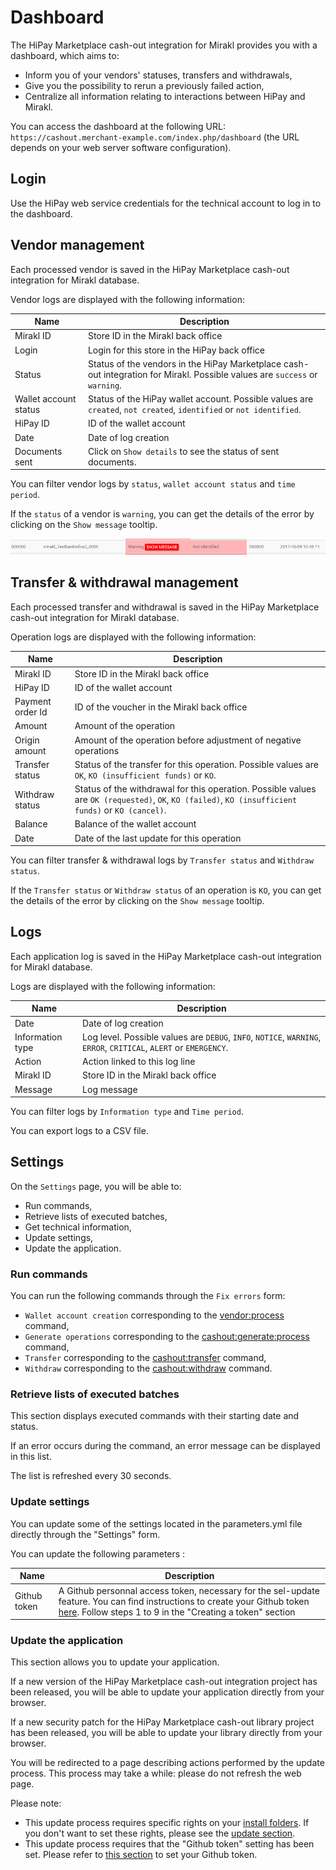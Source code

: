 # Dashboard

The HiPay Marketplace cash-out integration for Mirakl provides you with a dashboard, which aims to:

- Inform you of your vendors' statuses, transfers and withdrawals,
- Give you the possibility to rerun a previously failed action,
- Centralize all information relating to interactions between HiPay and Mirakl.

You can access the dashboard at the following URL: `https://cashout.merchant-example.com/index.php/dashboard` (the URL depends on your web server software configuration).

## Login

Use the HiPay web service credentials for the technical account to log in to the dashboard.

## Vendor management

Each processed vendor is saved in the HiPay Marketplace cash-out integration for Mirakl database.

Vendor logs are displayed with the following information:

|Name       | Description  |
|-----------|--------------|
| Mirakl ID  | Store ID in the Mirakl back office |
| Login  | Login for this store in the HiPay back office |
| Status  | Status of the vendors in the HiPay Marketplace cash-out integration for Mirakl. Possible values are `success` or `warning`. |
| Wallet account status  | Status of the HiPay wallet account. Possible values are `created`, `not created`, `identified` or `not identified`.  |
| HiPay ID  | ID of the wallet account |
| Date  | Date of log creation |
| Documents sent  | Click on `Show details` to see the status of sent documents. |

You can filter vendor logs by `status`, `wallet account status` and `time period`.

If the `status` of a vendor is `warning`, you can get the details of the error by clicking on the `Show message` tooltip.

![vendor-warning](images/vendor-warning.png)

## Transfer & withdrawal management

Each processed transfer and withdrawal is saved in the HiPay Marketplace cash-out integration for Mirakl database.

Operation logs are displayed with the following information: 

|Name       | Description  |
|-----------|--------------|
| Mirakl ID  | Store ID in the Mirakl back office |
| HiPay ID  | ID of the wallet account |
| Payment order Id  | ID of the voucher in the Mirakl back office |
| Amount | Amount of the operation |
| Origin amount | Amount of the operation before adjustment of negative operations |
| Transfer status  | Status of the transfer for this operation. Possible values are `OK`, `KO (insufficient funds)` or `KO`. |
| Withdraw status  | Status of the withdrawal for this operation. Possible values are `OK (requested)`, `OK`, `KO (failed)`, `KO (insufficient funds)` or `KO (cancel)`.  |
| Balance  | Balance of the wallet account |
| Date  | Date of the last update for this operation |

You can filter transfer & withdrawal logs by `Transfer status` and `Withdraw status`.

If the `Transfer status` or `Withdraw status` of an operation is `KO`, you can get the details of the error by clicking on the `Show message` tooltip.

## Logs

Each application log is saved in the HiPay Marketplace cash-out integration for Mirakl database.

Logs are displayed with the following information: 

|Name       | Description  |
|-----------|--------------|
| Date  | Date of log creation |
| Information type  | Log level. Possible values are `DEBUG`, `INFO`, `NOTICE`, `WARNING`, `ERROR`, `CRITICAL`, `ALERT` or `EMERGENCY`. |
| Action  | Action linked to this log line |
| Mirakl ID  | Store ID in the Mirakl back office |
| Message  | Log message |

You can filter logs by `Information type` and `Time period`.

You can export logs to a CSV file.

## Settings

On the `Settings` page, you will be able to: 

- Run commands,
- Retrieve lists of executed batches,
- Get technical information,
- Update settings,
- Update the application.

### Run commands
You can run the following commands through the `Fix errors` form:

- `Wallet account creation` corresponding to the [vendor:process](#general-usage-available-commands-vendor-processing) command,
- `Generate operations` corresponding to the [cashout:generate:process](#general-usage-available-commands-cash-out-generation) command,
- `Transfer` corresponding to the [cashout:transfer](#general-usage-available-commands-transfer-processing) command,
- `Withdraw` corresponding to the [cashout:withdraw](#general-usage-available-commands-withdraw-processing) command.

### Retrieve lists of executed batches

This section displays executed commands with their starting date and status.

If an error occurs during the command, an error message can be displayed in this list.

The list is refreshed every 30 seconds.

### Update settings

You can update some of the settings located in the parameters.yml file directly through the "Settings" form.

You can update the following parameters :

|Name       | Description  |
|-----------|--------------|
| Github token  | A Github personnal access token, necessary for the sel-update feature. You can find instructions to create your Github token [here](https://help.github.com/articles/creating-a-personal-access-token-for-the-command-line/#creating-a-token). Follow steps 1 to 9 in the "Creating a token" section |

### Update the application

This section allows you to update your application.

If a new version of the HiPay Marketplace cash-out integration project has been released, you will be able to update your application directly from your browser.
 
If a new security patch for the HiPay Marketplace cash-out library project has been released, you will be able to update your library directly from your browser. 

You will be redirected to a page describing actions performed by the update process. This process may take a while: please do not refresh the web page.

Please note:
- This update process requires specific rights on your [install folders](#installation). If you don't want to set these rights, please see the [update section](#update).
- This update process requires that the "Github token" setting has been set. Please refer to [this section](#dashboard-settings-update-settings)  to set your Github token.
